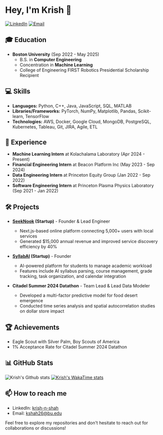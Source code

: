 # Hey, I'm Krish 👋

[![LinkedIn](https://img.shields.io/badge/LinkedIn-Connect-blue)](https://linkedin.com/in/krish-n-shah)
[![Email](https://img.shields.io/badge/Email-Contact-red)](mailto:kshah26@bu.edu)

## 🎓 Education
- **Boston University** (Sep 2022 - May 2025)
  - B.S. in **Computer Engineering**
  - Concentration in **Machine Learning**
  - College of Engineering FIRST Robotics Presidential Scholarship Recipient

## 💻 Skills
- **Languages:** Python, C++, Java, JavaScript, SQL, MATLAB
- **Libraries/Frameworks:** PyTorch, NumPy, Matplotlib, Pandas, Scikit-learn, TensorFlow
- **Technologies:** AWS, Docker, Google Cloud, MongoDB, PostgreSQL, Kubernetes, Tableau, Git, JIRA, Agile, ETL

## 🚀 Experience
- **Machine Learning Intern** at Kolachalama Laboratory (Apr 2024 - Present)
- **Financial Engineering Intern** at Beacon Platform Inc (May 2023 - Sep 2024)
- **Data Engineering Intern** at Princeton Equity Group (Jan 2022 - Sep 2022)
- **Software Engineering Intern** at Princeton Plasma Physics Laboratory (Sep 2021 - Jan 2022)

## 🛠️ Projects
- **[SeekNook](https://seeknook-new.vercel.app/) (Startup)** - Founder & Lead Engineer
  - Next.js-based online platform connecting 5,000+ users with local services
  - Generated $15,000 annual revenue and improved service discovery efficiency by 40%

- **[SyllabAI](https://syllabai-dev.vercel.app/) (Startup)** - Founder
  - AI-powered platform for students to manage academic workload
  - Features include AI syllabus parsing, course management, grade tracking, task organization, and calendar integration

- **Citadel Summer 2024 Datathon** - Team Lead & Lead Data Modeler
  - Developed a multi-factor predictive model for food desert emergence
  - Conducted time series analysis and spatial autocorrelation studies on dollar store impact

## 🏆 Achievements
- Eagle Scout with Silver Palm, Boy Scouts of America
- 1% Acceptance Rate for Citadel Summer 2024 Datathon

## 📊 GitHub Stats
![Krish's Github stats](https://github-readme-stats.vercel.app/api/top-langs?username=krish-shahh&show_icons=true&theme=radical)
[![Krish's WakaTime stats](https://github-readme-stats.vercel.app/api/wakatime?username=krishshahh\&layout=compact)](https://github.com/anuraghazra/github-readme-stats)

<!---
![Krish's GitHub stats](https://github-readme-stats.vercel.app/api?username=krish-shahh&show_icons=true&theme=radical)
-->

<!---
## 🌟 Featured Repositories
[![SeekNook](https://github-readme-stats.vercel.app/api/pin/?username=krish-shahh&repo=seeknook)](https://github.com/krish-shahh/seeknook)
[![Citadel Datathon](https://github-readme-stats.vercel.app/api/pin/?username=krish-shahh&repo=citadel-datathon-2024)](https://github.com/krish-shahh/citadel-datathon-2024)
-->

## 📫 How to reach me
- LinkedIn: [krish-n-shah](https://linkedin.com/in/krish-n-shah)
- Email: kshah26@bu.edu

Feel free to explore my repositories and don't hesitate to reach out for collaborations or discussions!
